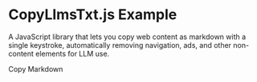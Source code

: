 CopyLlmsTxt.js Example
======================

A JavaScript library that lets you copy web content as markdown with a single keystroke, automatically removing navigation, ads, and other non-content elements for LLM use.

Copy Markdown